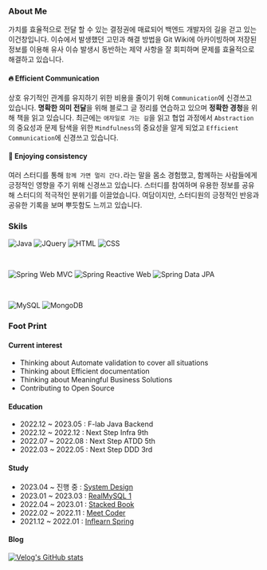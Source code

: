 
### About Me

가치를 효율적으로 전달 할 수 있는 결정권에 매료되어 백엔드 개발자의 길을 걷고 있는 이건창입니다. 이슈에서 발생했던 고민과 해결 방법을 Git Wiki에 아카이빙하며 저장된 정보를 이용해 유사 이슈 발생시 동반하는 제약 사항을 잘 회피하며 문제를 효율적으로 해결하고 있습니다.

#### 🔥 Efficient Communication

상호 유기적인 관계를 유지하기 위한 비용을 줄이기 위해 `Communication`에 신경쓰고 있습니다. **명확한 의미 전달**을 위해 블로그 글 정리를 연습하고 있으며 **정확한 경청**을 위해 책을 읽고 있습니다. 최근에는  `애자일로 가는 길`을 읽고 협업 과정에서 `Abstraction`의 중요성과 문제 탐색을 위한 `Mindfulness`의 중요성을 알게 되었고 `Efficient Communication`에 신경쓰고 있습니다.

#### 🙏 Enjoying consistency

여러 스터디를 통해 `함께 가면 멀리 간다.`라는 말을 몸소 경험했고, 함께하는 사람들에게 긍정적인 영향을 주기 위해 신경쓰고 있습니다. 스터디를 참여하며 유용한 정보를 공유해 스터디의 적극적인 분위기를 이끌었습니다. 여담이지만, 스터디원의 긍정적인 반응과 공유한 기록을 보며 뿌듯함도 느끼고 있습니다.

### Skils

![Java](https://img.shields.io/badge/Java-ED8B00?style=for-the-badge&logo=openjdk&logoColor=white)
![JQuery](https://img.shields.io/badge/jQuery-0769AD?style=for-the-badge&logo=jquery&logoColor=white)
![HTML](https://img.shields.io/badge/HTML-239120?style=for-the-badge&logo=html5&logoColor=white)
![CSS](https://img.shields.io/badge/CSS-239120?&style=for-the-badge&logo=css3&logoColor=white)

<br>

![Spring Web MVC](https://img.shields.io/badge/Spring%20Web%20MVC-6DB33F?style=for-the-badge&logo=spring&logoColor=white)
![Spring Reactive Web](https://img.shields.io/badge/Spring%20Reactive%20Web-6DB33F?style=for-the-badge&logo=spring&logoColor=white)
![Spring Data JPA](https://img.shields.io/badge/Spring%20Data%20JPA-6DB33F?style=for-the-badge&logo=spring&logoColor=white)

<br>

![MySQL](https://img.shields.io/badge/MySQL-00000F?style=for-the-badge&logo=mysql&logoColor=white)
![MongoDB](https://img.shields.io/badge/MongoDB-4EA94B?style=for-the-badge&logo=mongodb&logoColor=white)



### Foot Print

#### Current interest

- Thinking about Automate validation to cover all situations
- Thinking about Efficient documentation
- Thinking about Meaningful Business Solutions
- Contributing to Open Source

#### Education

- 2022.12 ~ 2023.05 : F-lab Java Backend
- 2022.12 ~ 2022.12 : Next Step Infra 9th
- 2022.07 ~ 2022.08 : Next Step ATDD 5th
- 2022.03 ~ 2022.05 : Next Step DDD 3rd

#### Study

- 2023.04 ~ 진행 중  : [System Design](https://github.com/this-is-spear/system-design-interview/wiki)
- 2023.01 ~ 2023.03 : [RealMySQL 1](https://www.craft.do/s/tLDOBpVJGDv8XM)
- 2022.04 ~ 2023.01 : [Stacked Book](https://github.com/Stacked-Book)
- 2022.02 ~ 2022.11 : [Meet Coder](https://github.com/Meet-Coder-Study/posting-review/pulls?q=is%3Apr+author%3Athis-is-spear+is%3Aclosed+)
- 2021.12 ~ 2022.01 : [Inflearn Spring](https://www.craft.do/s/dxzyRZGaX0ayiB)

#### Blog

[![Velog's GitHub stats](https://velog-readme-stats.vercel.app/api/list?name=this-is-spear)](https://velog.io/@this-is-spear) 

